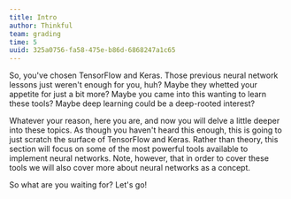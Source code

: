 ```yaml
---
title: Intro
author: Thinkful
team: grading
time: 5
uuid: 325a0756-fa58-475e-b86d-6868247a1c65
---
```


So, you've chosen TensorFlow and Keras. Those previous neural network lessons just weren't enough for you, huh? Maybe they whetted your appetite for just a bit more? Maybe you came into this wanting to learn these tools? Maybe deep learning could be a deep-rooted interest?

Whatever your reason, here you are, and now you will delve a little deeper into these topics. As though you haven't heard this enough, this is going to just scratch the surface of TensorFlow and Keras. Rather than theory, this section will focus on some of the most powerful tools available to implement neural networks. Note, however, that in order to cover these tools we will also cover more about neural networks as a concept.

So what are you waiting for? Let's go!
